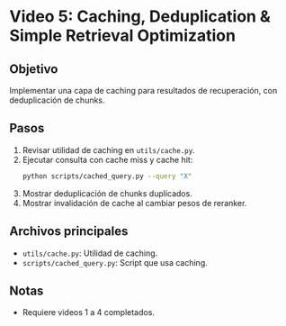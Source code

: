 # Video 5: Caching, Deduplication & Simple Retrieval Optimization

## Objetivo

Implementar una capa de caching para resultados de recuperación, con deduplicación de chunks.

## Pasos

1. Revisar utilidad de caching en `utils/cache.py`.
2. Ejecutar consulta con cache miss y cache hit:
   ```bash
   python scripts/cached_query.py --query "X"
   ```
3. Mostrar deduplicación de chunks duplicados.
4. Mostrar invalidación de cache al cambiar pesos de reranker.

## Archivos principales

- `utils/cache.py`: Utilidad de caching.
- `scripts/cached_query.py`: Script que usa caching.

## Notas

- Requiere videos 1 a 4 completados.
